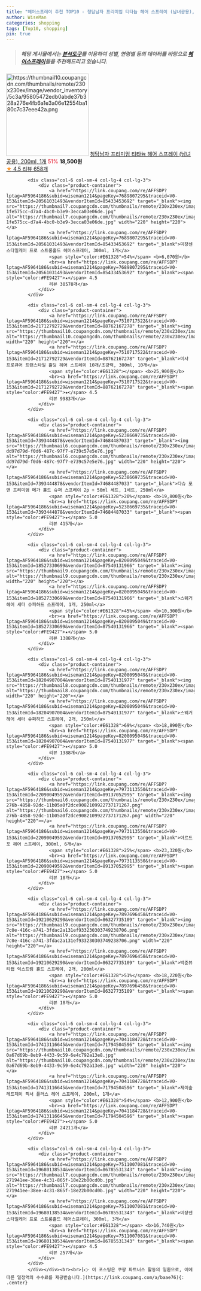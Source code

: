 ```yaml
---
title: "헤어스프레이 추천 TOP10 - 청담남자 프리미엄 티타늄 헤어 스프레이 (남녀공용), 200ml, 1개"
author: WiseMan
categories: shopping
tags: [Top10, shopping]
pin: true
---
```


> ##### 해당 게시물에서는 [**분석도구**](https://itemscout.io/)를 이용하여 **성별**, **연령별** 등의 데이터를 바탕으로 [**헤어스프레이**](https://link.coupang.com/a/baae76)들을 추천해드리고 있습니다.
<div class="container"><div class="row">
            <div class="col-6 col-sm-4 col-lg-4 col-lg-3">
                <div class="product-container">
                    <a href="https://link.coupang.com/re/AFFSDP?lptag=AF5964186&subid=wiseman1214&pageKey=6054974836&traceid=V0-153&itemId=11111084829&vendorItemId=82512514810" target="_blank"><img src="https://thumbnail10.coupangcdn.com/thumbnails/remote/230x230ex/image/vendor_inventory/5c3a/95805472edb0abde37b328a276e4fb6a1e3a06e12554ba180c7c37eee42a.png" alt="https://thumbnail10.coupangcdn.com/thumbnails/remote/230x230ex/image/vendor_inventory/5c3a/95805472edb0abde37b328a276e4fb6a1e3a06e12554ba180c7c37eee42a.png" width="220" height="220"></a>
                    <a href="https://link.coupang.com/re/AFFSDP?lptag=AF5964186&subid=wiseman1214&pageKey=6054974836&traceid=V0-153&itemId=11111084829&vendorItemId=82512514810" target="_blank">청담남자 프리미엄 티타늄 헤어 스프레이 (남녀공용), 200ml, 1개</a>
                    <span style="color:#E61328">51%</span> <b>18,500원</b>
                    <br><a href="https://link.coupang.com/re/AFFSDP?lptag=AF5964186&subid=wiseman1214&pageKey=6054974836&traceid=V0-153&itemId=11111084829&vendorItemId=82512514810" target="_blank"><span style="color:#FE9427">★</span> 4.5
                    리뷰 658개</a>
                </div>
            </div>
            
            <div class="col-6 col-sm-4 col-lg-4 col-lg-3">
                <div class="product-container">
                    <a href="https://link.coupang.com/re/AFFSDP?lptag=AF5964186&subid=wiseman1214&pageKey=7689807295&traceid=V0-153&itemId=20561031493&vendorItemId=85433453692" target="_blank"><img src="https://thumbnail7.coupangcdn.com/thumbnails/remote/230x230ex/image/retail/images/197508554413327-1fe575cc-d7a4-4bc0-b3e9-3ecca03e06de.jpg" alt="https://thumbnail7.coupangcdn.com/thumbnails/remote/230x230ex/image/retail/images/197508554413327-1fe575cc-d7a4-4bc0-b3e9-3ecca03e06de.jpg" width="220" height="220"></a>
                    <a href="https://link.coupang.com/re/AFFSDP?lptag=AF5964186&subid=wiseman1214&pageKey=7689807295&traceid=V0-153&itemId=20561031493&vendorItemId=85433453692" target="_blank">미쟝센 스타일케어 프로 스트롱홀드 헤어스프레이, 300ml, 1개</a>
                    <span style="color:#E61328">54%</span> <b>6,070원</b>
                    <br><a href="https://link.coupang.com/re/AFFSDP?lptag=AF5964186&subid=wiseman1214&pageKey=7689807295&traceid=V0-153&itemId=20561031493&vendorItemId=85433453692" target="_blank"><span style="color:#FE9427">★</span> 4.5
                    리뷰 30570개</a>
                </div>
            </div>
            
            <div class="col-6 col-sm-4 col-lg-4 col-lg-3">
                <div class="product-container">
                    <a href="https://link.coupang.com/re/AFFSDP?lptag=AF5964186&subid=wiseman1214&pageKey=7510717522&traceid=V0-153&itemId=21712792729&vendorItemId=88762167278" target="_blank"><img src="https://thumbnail10.coupangcdn.com/thumbnails/remote/230x230ex/image/vendor_inventory/189a/99958ad8844f85e42361ab6439161de86829fc58b17281a0de7a41744eb8.jpg" alt="https://thumbnail10.coupangcdn.com/thumbnails/remote/230x230ex/image/vendor_inventory/189a/99958ad8844f85e42361ab6439161de86829fc58b17281a0de7a41744eb8.jpg" width="220" height="220"></a>
                    <a href="https://link.coupang.com/re/AFFSDP?lptag=AF5964186&subid=wiseman1214&pageKey=7510717522&traceid=V0-153&itemId=21712792729&vendorItemId=88762167278" target="_blank">미샤 프로큐어 트랜스타일 홀딩 헤어 스프레이 10개/초강력, 300ml, 10개</a>
                    <span style="color:#E61328"></span> <b>25,900원</b>
                    <br><a href="https://link.coupang.com/re/AFFSDP?lptag=AF5964186&subid=wiseman1214&pageKey=7510717522&traceid=V0-153&itemId=21712792729&vendorItemId=88762167278" target="_blank"><span style="color:#FE9427">★</span> 4.5
                    리뷰 9983개</a>
                </div>
            </div>
            
            <div class="col-6 col-sm-4 col-lg-4 col-lg-3">
                <div class="product-container">
                    <a href="https://link.coupang.com/re/AFFSDP?lptag=AF5964186&subid=wiseman1214&pageKey=5238669735&traceid=V0-153&itemId=7393444878&vendorItemId=74684487033" target="_blank"><img src="https://thumbnail6.coupangcdn.com/thumbnails/remote/230x230ex/image/retail/images/7975324118062562-dd97d79d-f0d6-487c-97f7-e739c57e5e76.jpg" alt="https://thumbnail6.coupangcdn.com/thumbnails/remote/230x230ex/image/retail/images/7975324118062562-dd97d79d-f0d6-487c-97f7-e739c57e5e76.jpg" width="220" height="220"></a>
                    <a href="https://link.coupang.com/re/AFFSDP?lptag=AF5964186&subid=wiseman1214&pageKey=5238669735&traceid=V0-153&itemId=7393444878&vendorItemId=74684487033" target="_blank">다슈 포 맨 프리미엄 메가 홀드 슈퍼 스프레이 2p + 50ml 세트, 1세트, 250ml</a>
                    <span style="color:#E61328">20%</span> <b>19,800원</b>
                    <br><a href="https://link.coupang.com/re/AFFSDP?lptag=AF5964186&subid=wiseman1214&pageKey=5238669735&traceid=V0-153&itemId=7393444878&vendorItemId=74684487033" target="_blank"><span style="color:#FE9427">★</span> 5.0
                    리뷰 415개</a>
                </div>
            </div>
            
            <div class="col-6 col-sm-4 col-lg-4 col-lg-3">
                <div class="product-container">
                    <a href="https://link.coupang.com/re/AFFSDP?lptag=AF5964186&subid=wiseman1214&pageKey=8208095049&traceid=V0-153&itemId=18527330699&vendorItemId=87540131966" target="_blank"><img src="https://thumbnail9.coupangcdn.com/thumbnails/remote/230x230ex/image/vendor_inventory/450c/111f4745173b3fe2f0118dc62d9b5c5da46f7b005e3f4dc911c2e825ca3e.jpg" alt="https://thumbnail9.coupangcdn.com/thumbnails/remote/230x230ex/image/vendor_inventory/450c/111f4745173b3fe2f0118dc62d9b5c5da46f7b005e3f4dc911c2e825ca3e.jpg" width="220" height="220"></a>
                    <a href="https://link.coupang.com/re/AFFSDP?lptag=AF5964186&subid=wiseman1214&pageKey=8208095049&traceid=V0-153&itemId=18527330699&vendorItemId=87540131966" target="_blank">스웨거 헤어 세터 슈퍼하드 스프레이, 1개, 250ml</a>
                    <span style="color:#E61328">45%</span> <b>10,300원</b>
                    <br><a href="https://link.coupang.com/re/AFFSDP?lptag=AF5964186&subid=wiseman1214&pageKey=8208095049&traceid=V0-153&itemId=18527330699&vendorItemId=87540131966" target="_blank"><span style="color:#FE9427">★</span> 5.0
                    리뷰 1388개</a>
                </div>
            </div>
            
            <div class="col-6 col-sm-4 col-lg-4 col-lg-3">
                <div class="product-container">
                    <a href="https://link.coupang.com/re/AFFSDP?lptag=AF5964186&subid=wiseman1214&pageKey=8208095049&traceid=V0-153&itemId=18204907004&vendorItemId=87540131977" target="_blank"><img src="https://thumbnail8.coupangcdn.com/thumbnails/remote/230x230ex/image/vendor_inventory/14d9/344688d22414d2232d7fc227fec2733c535b06cb02d9cfd15063dd0c5ef7.jpg" alt="https://thumbnail8.coupangcdn.com/thumbnails/remote/230x230ex/image/vendor_inventory/14d9/344688d22414d2232d7fc227fec2733c535b06cb02d9cfd15063dd0c5ef7.jpg" width="220" height="220"></a>
                    <a href="https://link.coupang.com/re/AFFSDP?lptag=AF5964186&subid=wiseman1214&pageKey=8208095049&traceid=V0-153&itemId=18204907004&vendorItemId=87540131977" target="_blank">스웨거 헤어 세터 슈퍼하드 스프레이, 2개, 250ml</a>
                    <span style="color:#E61328">69%</span> <b>18,890원</b>
                    <br><a href="https://link.coupang.com/re/AFFSDP?lptag=AF5964186&subid=wiseman1214&pageKey=8208095049&traceid=V0-153&itemId=18204907004&vendorItemId=87540131977" target="_blank"><span style="color:#FE9427">★</span> 5.0
                    리뷰 1388개</a>
                </div>
            </div>
            
            <div class="col-6 col-sm-4 col-lg-4 col-lg-3">
                <div class="product-container">
                    <a href="https://link.coupang.com/re/AFFSDP?lptag=AF5964186&subid=wiseman1214&pageKey=7973113550&traceid=V0-153&itemId=22090049592&vendorItemId=89137052995" target="_blank"><img src="https://thumbnail6.coupangcdn.com/thumbnails/remote/230x230ex/image/retail/images/24272ec1-276b-4858-92dc-11b05a0f2dce9082109922737171267.png" alt="https://thumbnail6.coupangcdn.com/thumbnails/remote/230x230ex/image/retail/images/24272ec1-276b-4858-92dc-11b05a0f2dce9082109922737171267.png" width="220" height="220"></a>
                    <a href="https://link.coupang.com/re/AFFSDP?lptag=AF5964186&subid=wiseman1214&pageKey=7973113550&traceid=V0-153&itemId=22090049592&vendorItemId=89137052995" target="_blank">아르드포 헤어 스프레이, 300ml, 6개</a>
                    <span style="color:#E61328">25%</span> <b>23,320원</b>
                    <br><a href="https://link.coupang.com/re/AFFSDP?lptag=AF5964186&subid=wiseman1214&pageKey=7973113550&traceid=V0-153&itemId=22090049592&vendorItemId=89137052995" target="_blank"><span style="color:#FE9427">★</span> 5.0
                    리뷰 10개</a>
                </div>
            </div>
            
            <div class="col-6 col-sm-4 col-lg-4 col-lg-3">
                <div class="product-container">
                    <a href="https://link.coupang.com/re/AFFSDP?lptag=AF5964186&subid=wiseman1214&pageKey=7897696458&traceid=V0-153&itemId=19210629290&vendorItemId=86327735109" target="_blank"><img src="https://thumbnail9.coupangcdn.com/thumbnails/remote/230x230ex/image/retail/images/19ddce04-7c0e-416c-a741-3fdac2a131ef933230303749238706.png" alt="https://thumbnail9.coupangcdn.com/thumbnails/remote/230x230ex/image/retail/images/19ddce04-7c0e-416c-a741-3fdac2a131ef933230303749238706.png" width="220" height="220"></a>
                    <a href="https://link.coupang.com/re/AFFSDP?lptag=AF5964186&subid=wiseman1214&pageKey=7897696458&traceid=V0-153&itemId=19210629290&vendorItemId=86327735109" target="_blank">박준뷰티랩 익스트림 홀드 스프레이, 2개, 200ml</a>
                    <span style="color:#E61328">51%</span> <b>18,220원</b>
                    <br><a href="https://link.coupang.com/re/AFFSDP?lptag=AF5964186&subid=wiseman1214&pageKey=7897696458&traceid=V0-153&itemId=19210629290&vendorItemId=86327735109" target="_blank"><span style="color:#FE9427">★</span> 5.0
                    리뷰 18개</a>
                </div>
            </div>
            
            <div class="col-6 col-sm-4 col-lg-4 col-lg-3">
                <div class="product-container">
                    <a href="https://link.coupang.com/re/AFFSDP?lptag=AF5964186&subid=wiseman1214&pageKey=7041184728&traceid=V0-153&itemId=17413116645&vendorItemId=71794504596" target="_blank"><img src="https://thumbnail10.coupangcdn.com/thumbnails/remote/230x230ex/image/retail/images/2850467460958937-0a67d69b-8eb9-4433-9c59-6e4c792a13e8.jpg" alt="https://thumbnail10.coupangcdn.com/thumbnails/remote/230x230ex/image/retail/images/2850467460958937-0a67d69b-8eb9-4433-9c59-6e4c792a13e8.jpg" width="220" height="220"></a>
                    <a href="https://link.coupang.com/re/AFFSDP?lptag=AF5964186&subid=wiseman1214&pageKey=7041184728&traceid=V0-153&itemId=17413116645&vendorItemId=71794504596" target="_blank">제이숲 레드제이 픽서 플러스 헤어 스프레이, 200ml, 1개</a>
                    <span style="color:#E61328">54%</span> <b>12,900원</b>
                    <br><a href="https://link.coupang.com/re/AFFSDP?lptag=AF5964186&subid=wiseman1214&pageKey=7041184728&traceid=V0-153&itemId=17413116645&vendorItemId=71794504596" target="_blank"><span style="color:#FE9427">★</span> 5.0
                    리뷰 24211개</a>
                </div>
            </div>
            
            <div class="col-6 col-sm-4 col-lg-4 col-lg-3">
                <div class="product-container">
                    <a href="https://link.coupang.com/re/AFFSDP?lptag=AF5964186&subid=wiseman1214&pageKey=7511007081&traceid=V0-153&itemId=19680138534&vendorItemId=86785531343" target="_blank"><img src="https://thumbnail7.coupangcdn.com/thumbnails/remote/230x230ex/image/retail/images/561363175689288-271941ee-38ee-4c31-865f-18e22b00cd0b.jpg" alt="https://thumbnail7.coupangcdn.com/thumbnails/remote/230x230ex/image/retail/images/561363175689288-271941ee-38ee-4c31-865f-18e22b00cd0b.jpg" width="220" height="220"></a>
                    <a href="https://link.coupang.com/re/AFFSDP?lptag=AF5964186&subid=wiseman1214&pageKey=7511007081&traceid=V0-153&itemId=19680138534&vendorItemId=86785531343" target="_blank">미쟝센 스타일케어 프로 스트롱홀드 헤어스프레이, 300ml, 3개</a>
                    <span style="color:#E61328"></span> <b>16,740원</b>
                    <br><a href="https://link.coupang.com/re/AFFSDP?lptag=AF5964186&subid=wiseman1214&pageKey=7511007081&traceid=V0-153&itemId=19680138534&vendorItemId=86785531343" target="_blank"><span style="color:#FE9427">★</span> 4.5
                    리뷰 257개</a>
                </div>
            </div>
            </div></div><br><br>[👉 이 포스팅은 쿠팡 파트너스 활동의 일환으로, 이에 따른 일정액의 수수료를 제공받습니다.](https://link.coupang.com/a/baae76){: .center}